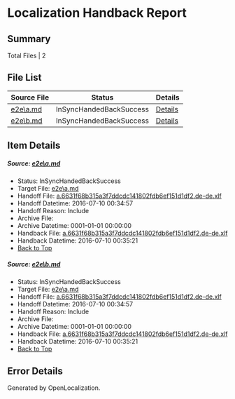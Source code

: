 # <a name='report-top'></a> Localization Handback Report

## Summary
 Total Files | 2

## File List
 Source File | Status | Details 
 ----------- | ------ | ------- 
 [e2e\a.md](https://github.com/OpenLocalizationTestOrg/oltest/blob/ec41903e167157bcf7b1eb078668b0755901863a/e2e/a.md) | InSyncHandedBackSuccess | [Details](#97b2c0cda6a6a9fcb43ed2b66471b6232814b53f1)
 [e2e\b.md](https://github.com/OpenLocalizationTestOrg/oltest/blob/ec41903e167157bcf7b1eb078668b0755901863a/e2e/b.md) | InSyncHandedBackSuccess | [Details](#97b2c0cda6a6a9fcb43ed2b66471b6232814b53f2)

## Item Details
##### <a name='97b2c0cda6a6a9fcb43ed2b66471b6232814b53f1'></a> Source: [e2e\a.md](https://github.com/OpenLocalizationTestOrg/oltest/blob/ec41903e167157bcf7b1eb078668b0755901863a/e2e/a.md)
* Status: InSyncHandedBackSuccess
* Target File: [e2e\a.md](https://github.com/OpenLocalizationTestOrg/oltest-dede-fly/blob/430eeabf6469434d9b747553c829d1e607fb4c75/e2e/a.md)
* Handoff File: [a.6631f68b315a3f7ddcdc141802fdb6ef151d1df2.de-de.xlf](https://github.com/OpenLocalizationTestOrg/olhandoff-e2e/blob/973fba176d3d780df843e7d21c5188ed5e5ca499/ol-handoff/OpenLocalizationTestOrg/oltest-dede-fly/ci/ht/a.6631f68b315a3f7ddcdc141802fdb6ef151d1df2.de-de.xlf)
* Handoff Datetime: 2016-07-10 00:34:57
* Handoff Reason: Include
* Archive File: 
* Archive Datetime: 0001-01-01 00:00:00
* Handback File: [a.6631f68b315a3f7ddcdc141802fdb6ef151d1df2.de-de.xlf](https://github.com/OpenLocalizationTestOrg/olhandback-e2e/blob/8a730f49ce0dd61d0de3eec8224db4df27b1730b/ol-handback/OpenLocalizationTestOrg/oltest-dede-fly/ci/ht/a.6631f68b315a3f7ddcdc141802fdb6ef151d1df2.de-de.xlf)
* Handback Datetime: 2016-07-10 00:35:21
* [Back to Top](#report-top)

##### <a name='97b2c0cda6a6a9fcb43ed2b66471b6232814b53f2'></a> Source: [e2e\b.md](https://github.com/OpenLocalizationTestOrg/oltest/blob/ec41903e167157bcf7b1eb078668b0755901863a/e2e/b.md)
* Status: InSyncHandedBackSuccess
* Target File: [e2e\a.md](https://github.com/OpenLocalizationTestOrg/oltest-dede-fly/blob/430eeabf6469434d9b747553c829d1e607fb4c75/e2e/a.md)
* Handoff File: [a.6631f68b315a3f7ddcdc141802fdb6ef151d1df2.de-de.xlf](https://github.com/OpenLocalizationTestOrg/olhandoff-e2e/blob/973fba176d3d780df843e7d21c5188ed5e5ca499/ol-handoff/OpenLocalizationTestOrg/oltest-dede-fly/ci/ht/a.6631f68b315a3f7ddcdc141802fdb6ef151d1df2.de-de.xlf)
* Handoff Datetime: 2016-07-10 00:34:57
* Handoff Reason: Include
* Archive File: 
* Archive Datetime: 0001-01-01 00:00:00
* Handback File: [a.6631f68b315a3f7ddcdc141802fdb6ef151d1df2.de-de.xlf](https://github.com/OpenLocalizationTestOrg/olhandback-e2e/blob/8a730f49ce0dd61d0de3eec8224db4df27b1730b/ol-handback/OpenLocalizationTestOrg/oltest-dede-fly/ci/ht/a.6631f68b315a3f7ddcdc141802fdb6ef151d1df2.de-de.xlf)
* Handback Datetime: 2016-07-10 00:35:21
* [Back to Top](#report-top)


## Error Details

Generated by OpenLocalization.
